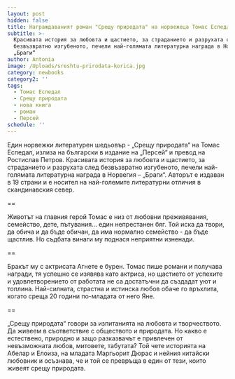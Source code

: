 ```yaml
---
layout: post
hidden: false
title: Награждаваният роман "Срещу природата" на норвежеца Томас Еспедал излиза у нас
subtitle: >-
  Красивата история за любовта и щастието, за страданието и разрухата след
  безвъзвратно изгубеното, печели най-голямата литературна награда в Норвегия –
  „Браги“
author: Antonia
image: /Uploads/sreshtu-prirodata-korica.jpg
category: newbooks
category2: ''
tags:
  - Томас Еспедал
  - Срещу природата
  - нова книга
  - роман
  - Персей
schedule: ''
---
```

Един норвежки литературен шедьовър - „Срещу природата“ на Томас Еспедал, излиза на български в издание на „Персей“ и превод на Ростислав Петров. Красивата история за любовта и щастието, за страданието и разрухата след безвъзвратно изгубеното, печели най-голямата литературна награда в Норвегия – „Браги“. Авторът е издаван в 19 страни и е носител на най-големите литературни отличия в скандинавския север.

\==

Животът на главния герой Томас е низ от любовни преживявания, семейство, дете, пътувания… един непрестанен бяг. Той иска да твори, да обича и да бъде обичан, да има нормално семейство - да бъде щастлив. Но съдбата винаги му поднася неприятни изненади.

\==

Бракът му с актрисата Агнете е бурен. Томас пише романи и получава награди, тя успешно се изявява като актриса, но щастието от успехите и удовлетворението от работата не са достатъчни да създадат уют и топлина. Най-силната, страстна и истинска любов обаче го връхлита, когато среща 20 години по-младата от него Яне. 

\==

„Срещу природата“ говори за изпитанията на любовта и творчеството. Да живеем в съответствие с обществото и природата. Но какво е естествено, природно и защо разказвачът е привлечен от невъзможната любов, митовете, табутата? Той чете историята на Абелар и Елоиза, на младата Маргьорит Дюрас и нейния китайски любовник и осъзнава, че и той се превръща в един от тези, които живеят срещу природата.
